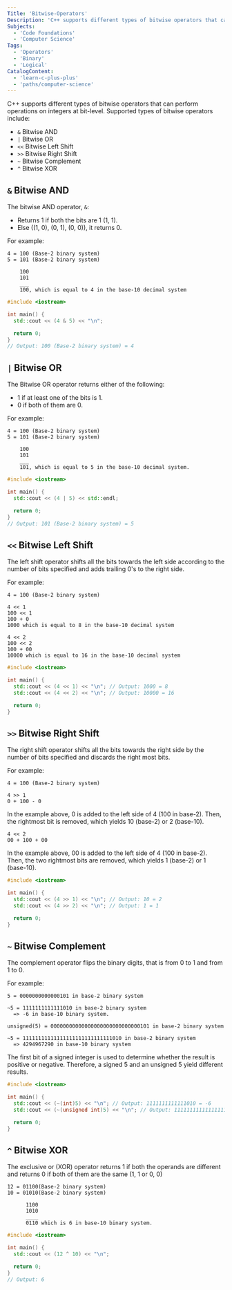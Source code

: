 ```yaml
---
Title: 'Bitwise-Operators'
Description: 'C++ supports different types of bitwise operators that can perform operations on integers at bit-level.'
Subjects:
  - 'Code Foundations'
  - 'Computer Science'
Tags:
  - 'Operators'
  - 'Binary'
  - 'Logical'
CatalogContent:
  - 'learn-c-plus-plus'
  - 'paths/computer-science'
---
```


C++ supports different types of bitwise operators that can perform operations on integers at bit-level. Supported types of bitwise operators include:

- `&` Bitwise AND
- `|` Bitwise OR
- `<<` Bitwise Left Shift
- `>>` Bitwise Right Shift
- `~` Bitwise Complement
- `^` Bitwise XOR

## `&` Bitwise AND

The bitwise AND operator, `&`:
- Returns 1 if both the bits are 1 (1, 1). 
- Else ((1, 0), (0, 1), (0, 0)), it returns 0.

For example:

```pseudo
4 = 100 (Base-2 binary system)
5 = 101 (Base-2 binary system)

    100
    101
    ___
    100, which is equal to 4 in the base-10 decimal system
```

```cpp
#include <iostream>

int main() {
  std::cout << (4 & 5) << "\n";

  return 0;
}
// Output: 100 (Base-2 binary system) = 4
```

## `|` Bitwise OR

The Bitwise OR operator returns either of the following:

- 1 if at least one of the bits is 1.
- 0 if both of them are 0.

For example:

```
4 = 100 (Base-2 binary system)
5 = 101 (Base-2 binary system)

    100
    101
    ___
    101, which is equal to 5 in the base-10 decimal system.
```

```cpp
#include <iostream>

int main() {
  std::cout << (4 | 5) << std::endl;

  return 0;
}
// Output: 101 (Base-2 binary system) = 5
```

## `<<` Bitwise Left Shift

The left shift operator shifts all the bits towards the left side according to the number of bits specified and adds trailing 0's to the right side.

For example:

```shell
4 = 100 (Base-2 binary system)

4 << 1
100 << 1
100 + 0
1000 which is equal to 8 in the base-10 decimal system

4 << 2
100 << 2
100 + 00
10000 which is equal to 16 in the base-10 decimal system
```

```cpp
#include <iostream>

int main() {
  std::cout << (4 << 1) << "\n"; // Output: 1000 = 8
  std::cout << (4 << 2) << "\n"; // Output: 10000 = 16

  return 0;
}
```

## `>>` Bitwise Right Shift

The right shift operator shifts all the bits towards the right side by the number of bits specified and discards the right most bits.

For example:

```pseudo
4 = 100 (Base-2 binary system)

4 >> 1
0 + 100 - 0
```

In the example above, 0 is added to the left side of 4 (100 in base-2). Then, the rightmost bit is removed, which yields
10 (base-2) or 2 (base-10).

```pseudo
4 << 2
00 + 100 + 00
```

In the example above, 00 is added to the left side of 4 (100 in base-2). Then, the two rightmost bits are removed, which yields
1 (base-2) or 1 (base-10).

```cpp
#include <iostream>

int main() {
  std::cout << (4 >> 1) << "\n"; // Output: 10 = 2
  std::cout << (4 >> 2) << "\n"; // Output: 1 = 1

  return 0;
}
```

## `~` Bitwise Complement

The complement operator flips the binary digits, that is from 0 to 1 and from 1 to 0.

For example:

```pseudo
5 = 0000000000000101 in base-2 binary system

~5 = 1111111111111010 in base-2 binary system
  => -6 in base-10 binary system.

unsigned(5) = 00000000000000000000000000000101 in base-2 binary system

~5 = 11111111111111111111111111111010 in base-2 binary system
  => 4294967290 in base-10 binary system
```

The first bit of a signed integer is used to determine whether the result is positive or negative. Therefore, a signed 5 and an unsigned 5 yield different results.

```cpp
#include <iostream>

int main() {
  std::cout << (~(int)5) << "\n"; // Output: 1111111111111010 = -6
  std::cout << (~(unsigned int)5) << "\n"; // Output: 11111111111111111111111111111010 = 4294967290

  return 0;
}
```

## `^` Bitwise XOR

The exclusive or (XOR) operator returns 1 if both the operands are different and returns 0 if both of them are the same (1, 1 or 0, 0)

```pseudo
12 = 01100(Base-2 binary system)
10 = 01010(Base-2 binary system)

      1100
      1010
      ____
      0110 which is 6 in base-10 binary system.
```

```cpp
#include <iostream>

int main() {
  std::cout << (12 ^ 10) << "\n";

  return 0;
}
// Output: 6
```

